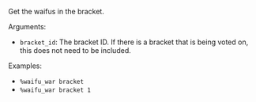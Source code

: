 Get the waifus in the bracket.

Arguments:
* `bracket_id`: The bracket ID. If there is a bracket that is being voted on, this does not need to be included.

Examples:
* `%waifu_war bracket`
* `%waifu_war bracket 1`
